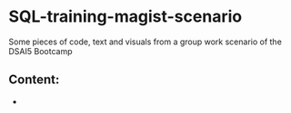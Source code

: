 # SQL-training-magist-scenario
Some pieces of code, text and visuals from a group work scenario of the DSAI5 Bootcamp

## Content:
* 
